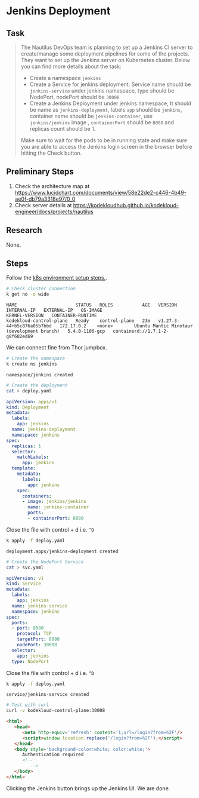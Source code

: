 # Jenkins Deployment

## Task

> The Nautilus DevOps team is planning to set up a Jenkins CI server to create/manage some deployment pipelines for some of the projects. They want to set up the Jenkins server on Kubernetes cluster. Below you can find more details about the task:
> 
> * Create a namespace `jenkins`
> * Create a Service for jenkins deployment. Service name should be `jenkins-service` under jenkins namespace, type should be NodePort, nodePort should be `30008`
> * Create a Jenkins Deployment under jenkins namespace, It should be name as `jenkins-deployment`, labels `app` should be `jenkins`, container name should be `jenkins-container`, use `jenkins/jenkins` image , `containerPort` should be `8080` and replicas count should be 1.
> 
> Make sure to wait for the pods to be in running state and make sure you are able to access the Jenkins login screen in the browser before hitting the Check button.

## Preliminary Steps

1. Check the architecture map at <https://www.lucidchart.com/documents/view/58e22de2-c446-4b49-ae0f-db79a3318e97/0_0>
2. Check server details at <https://kodekloudhub.github.io/kodekloud-engineer/docs/projects/nautilus>

## Research

None.

## Steps

Follow the [k8s environment setup steps.](setup-k8s-env.md).

```bash
# Check cluster connection
k get no -o wide
```

```
NAME                      STATUS   ROLES           AGE   VERSION                     INTERNAL-IP   EXTERNAL-IP   OS-IMAGE                                      KERNEL-VERSION   CONTAINER-RUNTIME
kodekloud-control-plane   Ready    control-plane   23m   v1.27.3-44+b5c876a05b7bbd   172.17.0.2    <none>        Ubuntu Mantic Minotaur (development branch)   5.4.0-1106-gcp   containerd://1.7.1-2-g8f682ed69
```

We can connect fine from Thor jumpbox.


```bash
# Create the namespace
k create ns jenkins
```

```
namespace/jenkins created
```

```bash
# Create the deployment
cat > deploy.yaml
```

```yaml
apiVersion: apps/v1
kind: Deployment
metadata:
  labels:
    app: jenkins
  name: jenkins-deployment
  namespace: jenkins
spec:
  replicas: 1
  selector:
    matchLabels:
      app: jenkins
  template:
    metadata:
      labels:
        app: jenkins
    spec:
      containers:
      - image: jenkins/jenkins
        name: jenkins-container
        ports:
        - containerPort: 8080
```

Close the file with control + d i.e. `^D`

```bash
k apply -f deploy.yaml
```

```
deployment.apps/jenkins-deployment created
```

```bash
# Create the NodePort Service
cat > svc.yaml
```

```yaml
apiVersion: v1
kind: Service
metadata:
  labels:
    app: jenkins
  name: jenkins-service
  namespace: jenkins
spec:
  ports:
  - port: 8080
    protocol: TCP
    targetPort: 8080
    nodePort: 30008
  selector:
    app: jenkins
  type: NodePort
```

Close the file with control + d i.e. `^D`

```bash
k apply -f deploy.yaml
```

```
service/jenkins-service created
```

```bash
# Test with curl
curl -v kodekloud-control-plane:30008
```

```html
<html>
   <head>
      <meta http-equiv='refresh' content='1;url=/login?from=%2F'/>
      <script>window.location.replace('/login?from=%2F');</script>
   </head>
   <body style='background-color:white; color:white;'>
      Authentication required
      <!--
         -->
   </body>
</html>
```

Clicking the Jenkins button brings up the Jenkins UI. We are done.
